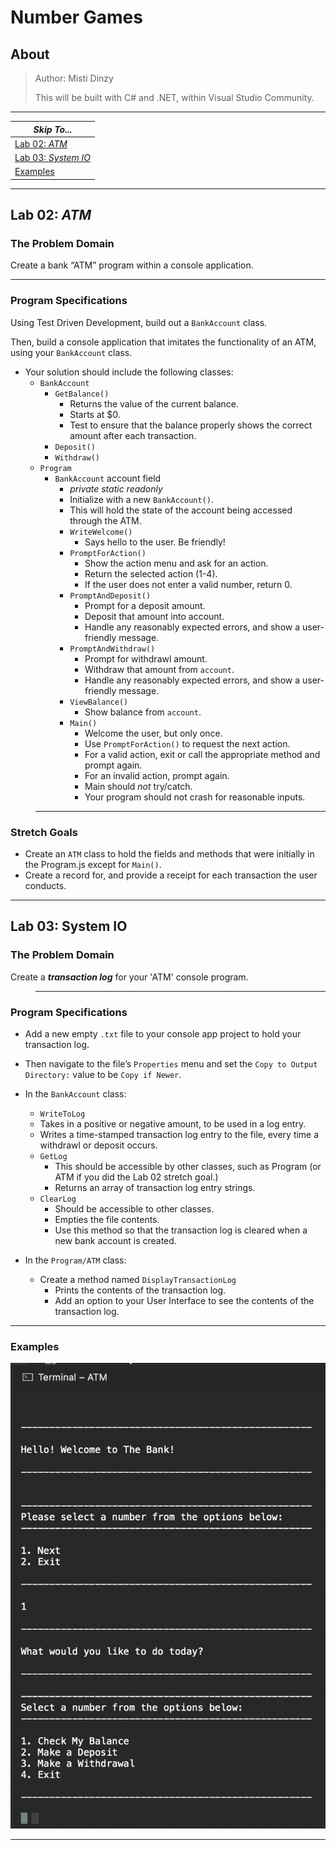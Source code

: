<!-- markdownlint-disable MD024 -->
# Number Games

## About

> Author: Misti Dinzy
>
> This will be built with C# and .NET, within Visual Studio Community.

---

| *Skip To...* |
|-|
| [Lab 02: *ATM*](#lab-02-atm) |
| [Lab 03: *System IO*](#lab-03-system-io) |
| [Examples](#examples)

---

## Lab 02: *ATM*

### The Problem Domain

Create a bank “ATM” program within a console application.

---

### Program Specifications

Using Test Driven Development, build out a `BankAccount` class.

Then, build a console application that imitates the functionality of an ATM, using your `BankAccount` class.

- Your solution should include the following classes:
  - `BankAccount`
    - `GetBalance()`
      - Returns the value of the current balance.
      - Starts at $0.
      - Test to ensure that the balance properly shows the correct amount after each transaction.
    - `Deposit()`
    - `Withdraw()`
  - `Program`
    - `BankAccount` account field
      - *private static readonly*
      - Initialize with a new `BankAccount()`.
      - This will hold the state of the account being accessed through the ATM.
      - `WriteWelcome()`
        - Says hello to the user. Be friendly!
      - `PromptForAction()`
        - Show the action menu and ask for an action.
        - Return the selected action (1-4).
        - If the user does not enter a valid number, return 0.
      - `PromptAndDeposit()`
        - Prompt for a deposit amount.
        - Deposit that amount into account.
        - Handle any reasonably expected errors, and show a user-friendly message.
      - `PromptAndWithdraw()`
        - Prompt for withdrawl amount.
        - Withdraw that amount from `account`.
        - Handle any reasonably expected errors, and show a user-friendly message.
      - `ViewBalance()`
        - Show balance from `account`.
      - `Main()`
        - Welcome the user, but only once.
        - Use `PromptForAction()` to request the next action.
        - For a valid action, exit or call the appropriate method and prompt again.
        - For an invalid action, prompt again.
        - Main should *not* try/catch.
        - Your program should not crash for reasonable inputs.

> ---

### Stretch Goals

- Create an `ATM` class to hold the fields and methods that were initially in the Program.js except for `Main()`.
- Create a record for, and provide a receipt for each transaction the user conducts.

---

## Lab 03: System IO

### The Problem Domain

Create a ***transaction log*** for your 'ATM' console program.

> ---

### Program Specifications

- Add a new empty `.txt` file to your console app project to hold your transaction log.
- Then navigate to the file’s `Properties` menu and set the `Copy to Output Directory:` value to be `Copy if Newer`.

- In the `BankAccount` class:
  - `WriteToLog`
  - Takes in a positive or negative amount, to be used in a log entry.
  - Writes a time-stamped transaction log entry to the file, every time a withdrawl or deposit occurs.
  - `GetLog`
    - This should be accessible by other classes, such as Program (or ATM if you did the Lab 02 stretch goal.)
    - Returns an array of transaction log entry strings.
  - `ClearLog`
    - Should be accessible to other classes.
    - Empties the file contents.
    - Use this method so that the transaction log is cleared when a new bank account is created.
- In the `Program/ATM` class:
  - Create a method named `DisplayTransactionLog`
    - Prints the contents of the transaction log.
    - Add an option to your User Interface to see the contents of the transaction log.

---

### Examples

![Example 1](./assets/img/ATM-example.png)

---
